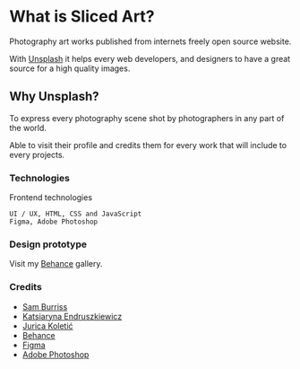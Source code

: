 # What is Sliced Art?
Photography art works published from internets freely open source website.

With [Unsplash](https://unsplash.com/) it helps every web developers, and designers to have a great source for a high quality images.

## Why Unsplash?
To express every photography scene shot by photographers in any part of the world.

Able to visit their profile and credits them for every work that will include to every projects.

### Technologies
Frontend technologies

```
UI / UX, HTML, CSS and JavaScript 
Figma, Adobe Photoshop
```

### Design prototype

Visit my [Behance](https://www.behance.net/gallery/121762945/Sliced-Art) gallery.

### Credits
* [Sam Burriss](https://unsplash.com/@samburriss)
* [Katsiaryna Endruszkiewicz](https://unsplash.com/@endka_1)
* [Jurica Koletić](https://unsplash.com/@juricakoletic)
* [Behance](https://www.behance.net/)
* [Figma](https://www.figma.com)
* [Adobe Photoshop](https://www.adobe.com/sea/products/photoshop.html)
